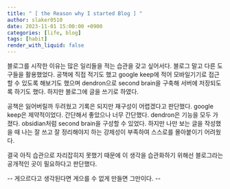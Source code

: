 ```yaml
---
title: " [ the Reason why I started Blog ] "
author: slaker0510
date: 2023-11-01 15:00:00 +0900
categories: [life, blog]
tags: [habit]
render_with_liquid: false
---
```


블로그를 시작한 이유는 많은 일리들을 적는 습관을 갖고 싶어서다. 블로그 말고 다른 도구들을 활용했었다. 공책에 직접 적기도 했고 google keep에 적어 모바일기기로 접근할 수 있도록 해보기도 했으며 dendron으로 second brain을 구축해 서버에 저장되도록 하기도 했다. 하지만 블로그에 글을 쓰기로 하였다.
   
공책은 잃어버릴까 두려웠고 기록은 되지만 재구성이 어렵겠다고 판단했다. google keep은 제약적이었다. 간단해서 좋았으나 너무 간단했다. dendron은 기능을 모두 가졌다. obsidian처럼 second brain을 구성할 수 있었다. 하지만 나만 보는 글을 작성했을 때 나는 잘 쓰고 잘 정리해야지 하는 강제성이 부족하여 스스로를 몰아붙이기 어려웠다. 
   
결국 아직 습관으로 자리잡히지 못했기 때문에 이 생각을 습관화하기 위해선 블로그라는 공개적인 곳이 필요하다고 판단했다. 

-- 게으르다고 생각된다면 게으를 수 없게 만들면 그만이다. --